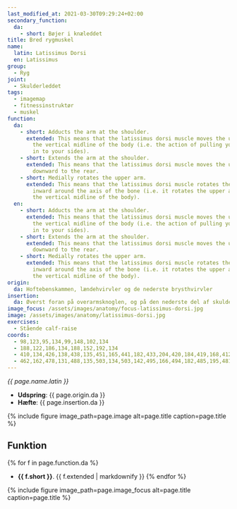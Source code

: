 ```yaml
---
last_modified_at: 2021-03-30T09:29:24+02:00
secondary_function:
  da:
    - short: Bøjer i knæleddet
title: Bred rygmuskel
name:
  latin: Latissimus Dorsi
  en: Latissimus
group:
  - Ryg
joint:
  - Skulderleddet
tags:
  - imagemap
  - fitnessinstruktør
  - muskel
function:
  da:
    - short: Adducts the arm at the shoulder.
      extended: This means that the latissimus dorsi muscle moves the upper arm toward
        the vertical midline of the body (i.e. the action of pulling your arms
        in to your sides).
    - short: Extends the arm at the shoulder.
      extended: This means that the latissimus dorsi muscle moves the upper arm
        downward to the rear.
    - short: Medially rotates the upper arm.
      extended: This means that the latissimus dorsi muscle rotates the upper arm
        inward around the axis of the bone (i.e. it rotates the upper arm toward
        the vertical midline of the body).
  en:
    - short: Adducts the arm at the shoulder.
      extended: This means that the latissimus dorsi muscle moves the upper arm toward
        the vertical midline of the body (i.e. the action of pulling your arms
        in to your sides).
    - short: Extends the arm at the shoulder.
      extended: This means that the latissimus dorsi muscle moves the upper arm
        downward to the rear.
    - short: Medially rotates the upper arm.
      extended: This means that the latissimus dorsi muscle rotates the upper arm
        inward around the axis of the bone (i.e. it rotates the upper arm toward
        the vertical midline of the body).
origin:
  da: Hoftebenskammen, lændehvirvler og de nederste brysthvirvler
insertion:
  da: Øverst foran på overarmsknoglen, og på den nederste del af skulderbladet
image_focus: /assets/images/anatomy/focus-latissimus-dorsi.jpg
image: /assets/images/anatomy/latissimus-dorsi.jpg
exercises:
  - Stående calf-raise
coords:
  - 98,123,95,134,99,148,102,134
  - 188,122,186,134,188,152,192,134
  - 410,134,426,138,438,135,451,165,441,182,433,204,420,184,419,168,412,146
  - 462,162,478,131,488,135,503,134,503,142,495,166,494,182,485,195,481,202
---
```


_{{ page.name.latin }}_

- **Udspring**: {{ page.origin.da }}
- **Hæfte**: {{ page.insertion.da }}

{% include figure image_path=page.image alt=page.title caption=page.title %}

## Funktion

{% for f in page.function.da %}
- **{{ f.short }}**.
  {{ f.extended | markdownify }}
{% endfor %}

{% include figure image_path=page.image_focus alt=page.title caption=page.title %}
